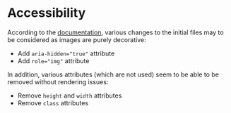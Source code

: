 # Accessibility

According to the [documentation](https://icons.getbootstrap.com/#accessibility), various changes to the initial files may to be considered as images are purely decorative:

- Add `aria-hidden="true"` attribute
- Add `role="img"` attribute

In addition, various attributes (which are not used) seem to be able to be removed without rendering issues:

- Remove `height` and `width` attributes
- Remove `class` attributes
